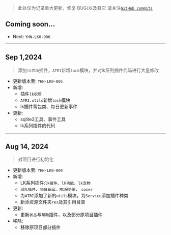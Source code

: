 > 此处仅为记录重大更新，修复 BUG/以及其它 请关注[`GitHub commits`](https://github.com/lokyoh/ATRI-LK/commits/main)

## Coming soon...

- Next: `YHN-LK0-006`

---

## Sep 1,2024

> 添加`lk农场`插件，`ATRI`新增`lock`模块，并对lk系列插件代码进行大量修改
> 
- 更新版本至: `YHN-LK0-005`
- 新增:
  - 插件`lk农场`
  - `ATRI.utils`新增`lock`模块
  - lk插件背包类、每日更新事件
- 更新:
  - sqlite3工具、事件工具
  - lk系列插件的代码
---

## Aug 14, 2024

> 对项目进行初始化

- 更新版本至: `YHN-LK0-004`
- 新增:
  - LK系列插件:`lk插件`、`lk功能`、`lk宠物`
  - `组队插件`、`每日新闻`、`MC服务器`、 `coser`
  - 为`ATRI`添加了新的`utils`模块，为`Service`添加插件种类
  - 新添资源文件夹`res`及其引用目录
- 更新:
  - 更新`状态`与`帮助`插件，以及部分原项目插件
- 移除:
  - 移除原项目部分插件
